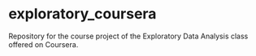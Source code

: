 # exploratory_coursera
Repository for the course project of the Exploratory Data Analysis class offered on Coursera.

